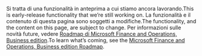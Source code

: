 <span data-ttu-id="ee360-101">Si tratta di una funzionalità in anteprima a cui stiamo ancora lavorando.</span><span class="sxs-lookup"><span data-stu-id="ee360-101">This is early-release functionality that we’re still working on.</span></span> <span data-ttu-id="ee360-102">La funzionalità e il contenuto di questa pagina sono soggetti a modifiche.</span><span class="sxs-lookup"><span data-stu-id="ee360-102">The functionality, and the content on this page, are subject to change.</span></span> <span data-ttu-id="ee360-103">Per informazioni sulle novità future, vedere [Roadmap di Microsoft Finance and Operations, Business edition](https://go.microsoft.com/fwlink/?linkid=842139).</span><span class="sxs-lookup"><span data-stu-id="ee360-103">To learn what’s coming, see the [Microsoft Finance and Operations, Business edition Roadmap](https://go.microsoft.com/fwlink/?linkid=842139).</span></span>